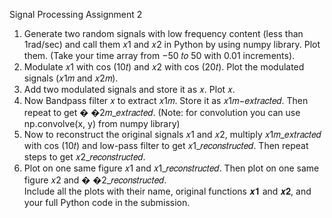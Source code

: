 Signal Processing 
Assignment 2 
1. Generate two random signals with low frequency content (less than 1rad/sec) and call 
them 𝑥1 and 𝑥2 in Python by using numpy library. Plot them. (Take your time array from 
−50 𝑡𝑜 50 with 0.01 increments). 
2. Modulate 𝑥1 with cos (10𝑡) and 𝑥2 with cos (20𝑡). Plot the modulated signals 
(𝑥1𝑚 and 𝑥2𝑚). 
3. Add two modulated signals and store it as 𝑥. Plot 𝑥. 
4. Now Bandpass filter 𝑥 to extract 𝑥1𝑚. Store it as 𝑥1𝑚−𝑒𝑥𝑡𝑟𝑎𝑐𝑡𝑒𝑑. Then repeat to get 
�
�2𝑚_𝑒𝑥𝑡𝑟𝑎𝑐𝑡𝑒𝑑. (Note: for convolution you can use np.convolve(x, y) from numpy library) 
5. Now to reconstruct the original signals 𝑥1 and 𝑥2, multiply 𝑥1𝑚_𝑒𝑥𝑡𝑟𝑎𝑐𝑡𝑒𝑑 with cos (10𝑡) 
and low-pass filter to get 𝑥1_𝑟𝑒𝑐𝑜𝑛𝑠𝑡𝑟𝑢𝑐𝑡𝑒𝑑. Then repeat steps to get 𝑥2_𝑟𝑒𝑐𝑜𝑛𝑠𝑡𝑟𝑢𝑐𝑡𝑒𝑑.  
6. Plot on one same figure 𝑥1 and 𝑥1_𝑟𝑒𝑐𝑜𝑛𝑠𝑡𝑟𝑢𝑐𝑡𝑒𝑑. Then plot on one same figure 𝑥2 and 
�
�2_𝑟𝑒𝑐𝑜𝑛𝑠𝑡𝑟𝑢𝑐𝑡𝑒𝑑.  
Include all the plots with their name, original functions 𝒙𝟏 and 𝒙𝟐, and your full 
Python code in the submission.

